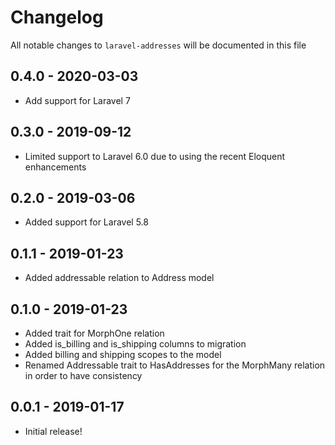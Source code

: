 # Changelog

All notable changes to `laravel-addresses` will be documented in this file

## 0.4.0 - 2020-03-03

- Add support for Laravel 7

## 0.3.0 - 2019-09-12

- Limited support to Laravel 6.0 due to using the recent Eloquent enhancements

## 0.2.0 - 2019-03-06

- Added support for Laravel 5.8

## 0.1.1 - 2019-01-23

- Added addressable relation to Address model

## 0.1.0 - 2019-01-23

- Added trait for MorphOne relation
- Added is_billing and is_shipping columns to migration
- Added billing and shipping scopes to the model
- Renamed Addressable trait to HasAddresses for the MorphMany relation in order to have consistency

## 0.0.1 - 2019-01-17

- Initial release!
